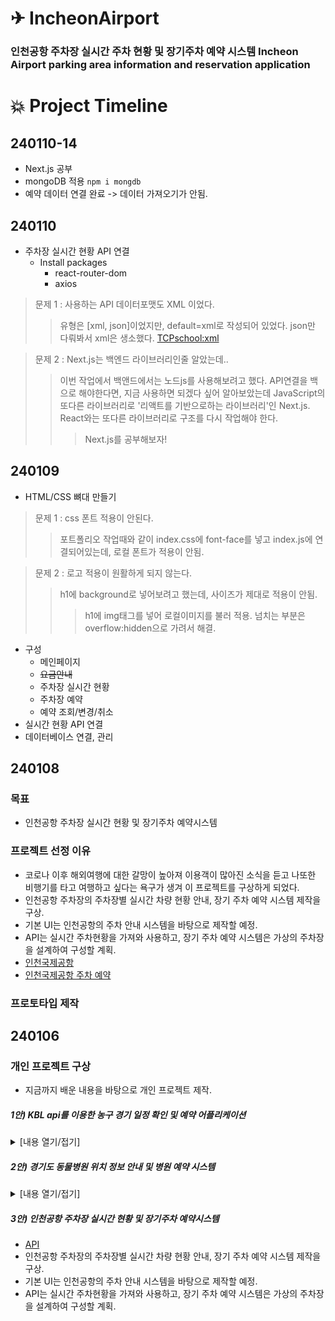 # ✈ IncheonAirport

### 인천공항 주차장 실시간 주차 현황 및 장기주차 예약 시스템 Incheon Airport parking area information and reservation application

<!-- ### [⬇프로젝트 보러가기](#프로젝트-보러가기-1) -->

# :boom: Project Timeline

## 240110-14

- Next.js 공부
- mongoDB 적용 `npm i mongdb`
- 예약 데이터 연결 완료 -> 데이터 가져오기가 안됨.

## 240110

- 주차장 실시간 현황 API 연결
  - Install packages
    - react-router-dom
    - axios

> 문제 1 : 사용하는 API 데이터포맷도 XML 이었다.
>
> > 유형은 [xml, json]이었지만, default=xml로 작성되어 있었다. json만 다뤄봐서 xml은 생소했다. [TCPschool:xml](https://www.tcpschool.com/xml/intro)

> 문제 2 : Next.js는 백엔드 라이브러리인줄 알았는데..
>
> > 이번 작업에서 백앤드에서는 노드js를 사용해보려고 했다. API연결을 백으로 해야한다면, 지금 사용하면 되겠다 싶어 알아보았는데 JavaScript의 또다른 라이브러리로 '리액트를 기반으로하는 라이브러리'인 Next.js. React와는 또다른 라이브러리로 구조를 다시 작업해야 한다.
> >
> > > Next.js를 공부해보자!

## 240109

- HTML/CSS 뼈대 만들기

> 문제 1 : css 폰트 적용이 안된다.
>
> > 포트폴리오 작업때와 같이 index.css에 font-face를 넣고 index.js에 연결되어있는데, 로컬 폰트가 적용이 안됨.

> 문제 2 : 로고 적용이 원활하게 되지 않는다.
>
> > h1에 background로 넣어보려고 했는데, 사이즈가 제대로 적용이 안됨.
> >
> > > h1에 img태그를 넣어 로컬이미지를 불러 적용. 넘치는 부분은 overflow:hidden으로 가려서 해결.

- 구성
  - 메인페이지
  - ~~요금안내~~
  - 주차장 실시간 현황
  - 주차장 예약
  - 예약 조회/변경/취소
- 실시간 현황 API 연결
- 데이터베이스 연결, 관리

## 240108

### 목표

- 인천공항 주차장 실시간 현황 및 장기주차 예약시스템

### 프로젝트 선정 이유

- 코로나 이후 해외여행에 대한 갈망이 높아져 이용객이 많아진 소식을 듣고 나또한 비행기를 타고 여행하고 싶다는 욕구가 생겨 이 프로젝트를 구상하게 되었다.
- 인천공항 주차장의 주차장별 실시간 차량 현황 안내, 장기 주차 예약 시스템 제작을 구상.
- 기본 UI는 인천공항의 주차 안내 시스템을 바탕으로 제작할 예정.
- API는 실시간 주차현황을 가져와 사용하고, 장기 주차 예약 시스템은 가상의 주차장을 설계하여 구성할 계획.
- [인천국제공항](https://www.airport.kr/ap/ko/index.do)<br>
- [인천국제공항 주차 예약](https://parking.airport.kr/reserve)

### 프로토타입 제작

## 240106

### 개인 프로젝트 구상

- 지금까지 배운 내용을 바탕으로 개인 프로젝트 제작.

##### 1안) KBL api를 이용한 농구 경기 일정 확인 및 예약 어플리케이션

<details>
<summary>[내용 열기/접기]</summary>

- [API](https://betsapi.com/lt/2148/Korea-KBL)
- 한국 프로 농구 경기 일정 확인과 농구 경기 예약 어플리케이션 제작을 구상.
- 현재 농구 시즌으로 평소 농구경기 보는 것을 좋아해 생각해본 어플리케이션.
- 찾은 API 중 1개는 한국, 1개는 외국 API로 한국 API는 20년 이후 업데이트가 멈췄고, 외국 API 월 10달러의 유료 서비스 였음.
- 작업 후 지속적인 유지가 어려울 것 같아 보류.

</details>

##### 2안) 경기도 동물병원 위치 정보 안내 및 병원 예약 시스템

<details>
<summary>[내용 열기/접기]</summary>

- [API](https://data.gg.go.kr/portal/data/service/selectServicePage.do?page=1&rows=10&sortColumn=&sortDirection=&infId=Y5M0CVS8XM2C821G09A813809578&infSeq=3&order=&loc=&searchWord=%EB%8F%99%EB%AC%BC%EB%B3%91%EC%9B%90+%ED%98%84%ED%99%A9)
- 경기도 내 동물병원 위치(지도), 정보 안내 및 병원 예약 시스템 제작을 구상.
- 현재 고양이를 반려하고 있어 생각해본 어플리케이션.
- UI디자인부터 xml API 공부도 함께 필요한데, 프로젝트 기간이 한정적이라 추후 두번째 개인 프로젝트로 제작 구상 중.

</details>

##### **3안) 인천공항 주차장 실시간 현황 및 장기주차 예약시스템**

- [API](https://www.data.go.kr/data/15095047/openapi.do)
- 인천공항 주차장의 주차장별 실시간 차량 현황 안내, 장기 주차 예약 시스템 제작을 구상.
- 기본 UI는 인천공항의 주차 안내 시스템을 바탕으로 제작할 예정.
- API는 실시간 주차현황을 가져와 사용하고, 장기 주차 예약 시스템은 가상의 주차장을 설계하여 구성할 계획.

<!--
# 💫프로젝트 보러가기

### [⬆ Go to Top](#-team-nunettine) -->
